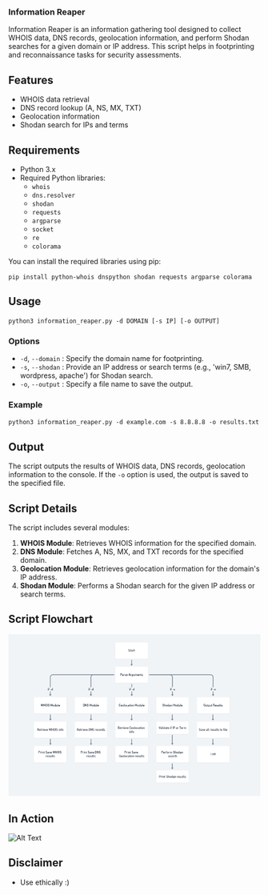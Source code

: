 ### Information Reaper


Information Reaper is an information gathering tool designed to collect WHOIS data, DNS records, geolocation information, and perform Shodan searches for a given domain or IP address. This script helps in footprinting and reconnaissance tasks for security assessments.

## Features
- WHOIS data retrieval
- DNS record lookup (A, NS, MX, TXT)
- Geolocation information
- Shodan search for IPs and terms

## Requirements
- Python 3.x
- Required Python libraries:
  - `whois`
  - `dns.resolver`
  - `shodan`
  - `requests`
  - `argparse`
  - `socket`
  - `re`
  - `colorama`

You can install the required libraries using pip:
```
pip install python-whois dnspython shodan requests argparse colorama
```

## Usage
```
python3 information_reaper.py -d DOMAIN [-s IP] [-o OUTPUT]
```

### Options
- `-d`, `--domain` : Specify the domain name for footprinting.
- `-s`, `--shodan` : Provide an IP address or search terms (e.g., 'win7, SMB, wordpress, apache') for Shodan search.
- `-o`, `--output` : Specify a file name to save the output.

### Example
```
python3 information_reaper.py -d example.com -s 8.8.8.8 -o results.txt
```

## Output
The script outputs the results of WHOIS data, DNS records, geolocation information to the console. If the `-o` option is used, the output is saved to the specified file.

## Script Details
The script includes several modules:

1. **WHOIS Module**: Retrieves WHOIS information for the specified domain.
2. **DNS Module**: Fetches A, NS, MX, and TXT records for the specified domain.
3. **Geolocation Module**: Retrieves geolocation information for the domain's IP address.
4. **Shodan Module**: Performs a Shodan search for the given IP address or search terms.

## Script Flowchart
![Alt Text](https://github.com/omershaik0/Information_Reaper/blob/main/information_reaper_flowchart.png)

## In Action
![Alt Text](https://github.com/omershaik0/Information_Reaper/blob/main/Information_Reaper.gif)

## Disclaimer
* Use ethically :)
